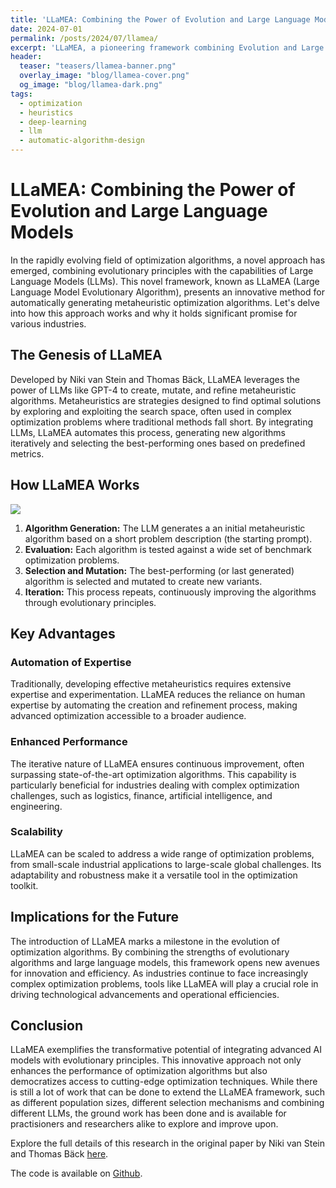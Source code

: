 ```yaml
---
title: 'LLaMEA: Combining the Power of Evolution and Large Language Models'
date: 2024-07-01
permalink: /posts/2024/07/llamea/
excerpt: 'LLaMEA, a pioneering framework combining Evolution and Large Language Models.'
header:
  teaser: "teasers/llamea-banner.png"
  overlay_image: "blog/llamea-cover.png"
  og_image: "blog/llamea-dark.png"
tags:
  - optimization
  - heuristics
  - deep-learning
  - llm
  - automatic-algorithm-design
---
```

# LLaMEA: Combining the Power of Evolution and Large Language Models

In the rapidly evolving field of optimization algorithms, a novel approach has emerged, combining evolutionary principles with the capabilities of Large Language Models (LLMs). This novel framework, known as LLaMEA (Large Language Model Evolutionary Algorithm), presents an innovative method for automatically generating metaheuristic optimization algorithms. Let's delve into how this approach works and why it holds significant promise for various industries.

## The Genesis of LLaMEA

Developed by Niki van Stein and Thomas Bäck, LLaMEA leverages the power of LLMs like GPT-4 to create, mutate, and refine metaheuristic algorithms. Metaheuristics are strategies designed to find optimal solutions by exploring and exploiting the search space, often used in complex optimization problems where traditional methods fall short. By integrating LLMs, LLaMEA automates this process, generating new algorithms iteratively and selecting the best-performing ones based on predefined metrics.

## How LLaMEA Works

[![](https://mermaid.ink/img/pako:eNpNUUFuwkAM_Iq1JyqRD3BoBQRQJagq6KUiHEzikFWTXeR1WtEkf69JorY-2evxzKzdmNRnZGYmL_1XWiALvMWJA4358dlZsVjabxTr3Qmi6LE9iGKsu8CVfXWVFhbNQfz1CXKc5RgV6LJumF_0-BffwnKyIUeMQjAvL56tFBVEsN3u4OEfFtp3Ci1smmZPUrODMwWB4JWaR_q72W7kXw4zf402nqw-saxVZ6SNewvE7DlMIaSe7wKrozpmgkAh6L-gsEHr2yiRoeAZA50GilWvsp4svQvCdSqwp9w6qsgJvPY7GMXWPXJhpqYirtBmutXm3kqMFIpPzEzTDPkjMYnrFIe1-MPNpWamzDQ17OtLYdREGbSqr2qFYosXxur3lTKrZnfD0frbdT_BqJUP?type=png)](https://mermaid.live/edit#pako:eNpNUUFuwkAM_Iq1JyqRD3BoBQRQJagq6KUiHEzikFWTXeR1WtEkf69JorY-2evxzKzdmNRnZGYmL_1XWiALvMWJA4358dlZsVjabxTr3Qmi6LE9iGKsu8CVfXWVFhbNQfz1CXKc5RgV6LJumF_0-BffwnKyIUeMQjAvL56tFBVEsN3u4OEfFtp3Ci1smmZPUrODMwWB4JWaR_q72W7kXw4zf402nqw-saxVZ6SNewvE7DlMIaSe7wKrozpmgkAh6L-gsEHr2yiRoeAZA50GilWvsp4svQvCdSqwp9w6qsgJvPY7GMXWPXJhpqYirtBmutXm3kqMFIpPzEzTDPkjMYnrFIe1-MPNpWamzDQ17OtLYdREGbSqr2qFYosXxur3lTKrZnfD0frbdT_BqJUP)

1. **Algorithm Generation:** The LLM generates a an initial metaheuristic algorithm based on a short problem description (the starting prompt).
2. **Evaluation:** Each algorithm is tested against a wide set of benchmark optimization problems.
3. **Selection and Mutation:** The best-performing (or last generated) algorithm is selected and mutated to create new variants.
4. **Iteration:** This process repeats, continuously improving the algorithms through evolutionary principles.

## Key Advantages

### Automation of Expertise

Traditionally, developing effective metaheuristics requires extensive expertise and experimentation. LLaMEA reduces the reliance on human expertise by automating the creation and refinement process, making advanced optimization accessible to a broader audience.

### Enhanced Performance

The iterative nature of LLaMEA ensures continuous improvement, often surpassing state-of-the-art optimization algorithms. This capability is particularly beneficial for industries dealing with complex optimization challenges, such as logistics, finance, artificial intelligence, and engineering.

### Scalability

LLaMEA can be scaled to address a wide range of optimization problems, from small-scale industrial applications to large-scale global challenges. Its adaptability and robustness make it a versatile tool in the optimization toolkit.

## Implications for the Future

The introduction of LLaMEA marks a milestone in the evolution of optimization algorithms. By combining the strengths of evolutionary algorithms and large language models, this framework opens new avenues for innovation and efficiency. As industries continue to face increasingly complex optimization problems, tools like LLaMEA will play a crucial role in driving technological advancements and operational efficiencies.

## Conclusion

LLaMEA exemplifies the transformative potential of integrating advanced AI models with evolutionary principles. This innovative approach not only enhances the performance of optimization algorithms but also democratizes access to cutting-edge optimization techniques. While there is still a lot of work that can be done to extend the LLaMEA framework, such as different population sizes, different selection mechanisms and combining different LLMs, the ground work has been done and is available for practisioners and researchers alike to explore and improve upon.

Explore the full details of this research in the original paper by Niki van Stein and Thomas Bäck [here](https://arxiv.org/abs/2405.20132).

The code is available on [Github](https://github.com/nikivanstein/LLaMEA).